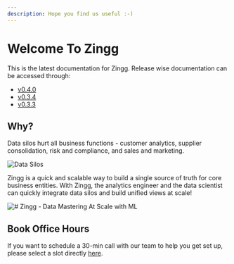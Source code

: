 ```yaml
---
description: Hope you find us useful :-)
---
```


# Welcome To Zingg

This is the latest documentation for Zingg. Release wise documentation can be accessed through:

* [v0.4.0](https://app.gitbook.com/o/kn0G4kXLdlfPagjso48S/s/a7sgpR3odgfck5L8KMcN/)
* [v0.3.4](https://app.gitbook.com/o/kn0G4kXLdlfPagjso48S/s/ngqsuC2LVWwrOiyPZbU2/)
* [v0.3.3](https://app.gitbook.com/o/kn0G4kXLdlfPagjso48S/s/1ZRr4ik7PJ2qmCP10In9/)

## Why?

Data silos hurt all business functions - customer analytics, supplier consolidation, risk and compliance, and sales and marketing.

![Data Silos](../assets/dataSilos.png)

Zingg is a quick and scalable way to build a single source of truth for core business entities. With Zingg, the analytics engineer and the data scientist can quickly integrate data silos and build unified views at scale!

![# Zingg - Data Mastering At Scale with ML](../assets/dataMastering.png)

## Book Office Hours

If you want to schedule a 30-min call with our team to help you get set up, please select a slot directly [here](https://calendly.com/sonalgoyal/30min).
